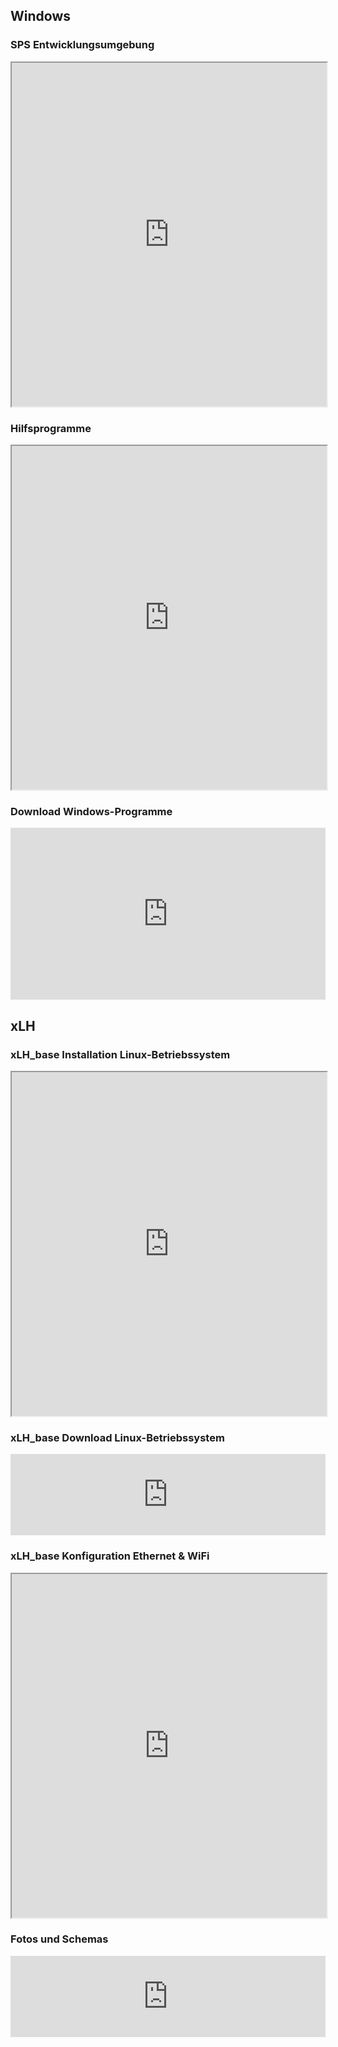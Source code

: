 ## Windows

### SPS Entwicklungsumgebung

<iframe src="https://drive.google.com/file/d/1YC104WxJ1ZdUkSpdUYWEnF4NnVTPPH3j/preview" width="100%" height="550" allow="autoplay"></iframe>


### Hilfsprogramme

<iframe src="https://drive.google.com/file/d/12LOQj0kiTvthABcCGNZQgnWuXJKgNeNr/preview" width="100%" height="550" allow="autoplay"></iframe>


### Download Windows-Programme

<iframe src="https://drive.google.com/embeddedfolderview?id=1Lb6HCfOIFTmLMBoHMg7DbznE0ab4nT40#list" style="width:100%; height:275px; border:0;"></iframe>


## xLH

### xLH_base Installation Linux-Betriebssystem

<iframe src="https://drive.google.com/file/d/1ZjFOEqa8wCn6d7kZtQ4okTIxYUxWbTQO/preview" width="100%" height="550" allow="autoplay"></iframe>

### xLH_base Download Linux-Betriebssystem

<iframe src="https://drive.google.com/embeddedfolderview?id=1GnFU8UpQGy7LLwhuvXTemzNMBkl0bkNN#list" style="width:100%; height:130px; border:0;"></iframe>

### xLH_base Konfiguration Ethernet & WiFi

<iframe src="https://drive.google.com/file/d/1e7mVowM3-K2becVsxQureaxQp8IX-k7Q/preview" width="100%" height="550" allow="autoplay"></iframe>

### Fotos und Schemas

<iframe src="https://drive.google.com/embeddedfolderview?id=1iHBQn_FW3d2tUxGLtIvOhCS3NwEiFIhG#list" style="width:100%; height:130px; border:0;"></iframe>
